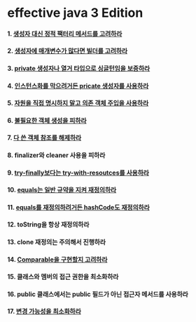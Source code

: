 # effective java 3 Edition

#### 1. [생성자 대신 정적 팩터리 메서드를 고려하라](effective-java/src/main/java/com/devyu/effectivejava/no1/Main.java)
#### 2. [생성자에 매개변수가 많다면 빌더를 고려하라](effective-java/src/main/java/com/devyu/effectivejava/no2/Main.java)
#### 3. [private 생성자나 열거 타입으로 싱글턴임을 보증하라](effective-java/src/main/java/com/devyu/effectivejava/no3/Main.java)
#### 4. [인스턴스화를 막으려거든 pricate 생성자를 사용하라](effective-java/src/main/java/com/devyu/effectivejava/no4/Main.java)
#### 5. [자원을 직접 명시하지 말고 의존 객체 주입을 사용하라](effective-java/src/main/java/com/devyu/effectivejava/no5/Main.java)
#### 6. [불필요한 객체 생성을 피하라](effective-java/src/main/java/com/devyu/effectivejava/no6/Main.java)
#### 7. [다 쓴 객체 참조를 해제하라](effective-java/src/main/java/com/devyu/effectivejava/no7/Main.java)
#### 8. finalizer와 cleaner 사용을 피하라
#### 9. [try-finally보다는 try-with-resoutces를 사용하라](effective-java/src/main/java/com/devyu/effectivejava/no9/Main.java)
#### 10. [equals는 일반 규약을 지켜 재정의하라](effective-java/src/main/java/com/devyu/effectivejava/no10/Main.java)
#### 11. [equals를 재정의하려거든 hashCode도 재정의하라](effective-java/src/main/java/com/devyu/effectivejava/no11/Main.java)
#### 12. toString을 항상 재정의하라
#### 13. clone 재정의는 주의해서 진행하라
#### 14. [Comparable을 구현할지 고려하라](effective-java/src/main/java/com/devyu/effectivejava/no14/Main.java)
#### 15. 클래스와 멤버의 접근 권한을 최소화하라
#### 16. public 클래스에서는 public 필드가 아닌 접근자 메서드를 사용하라
#### 17. [변경 가능성을 최소화하라](effective-java/src/main/java/com/devyu/effectivejava/no17/Main.java)